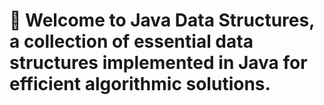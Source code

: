 # 🚀 Welcome to Java Data Structures, a collection of essential data structures implemented in Java for efficient algorithmic solutions.

